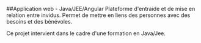 ##Application web - Java/JEE/Angular
Plateforme d'entraide et de mise en relation entre invidus. Permet de mettre en liens des personnes avec des besoins et des bénévoles. 

Ce projet intervient dans le cadre d'une formation en Java/Jee.
